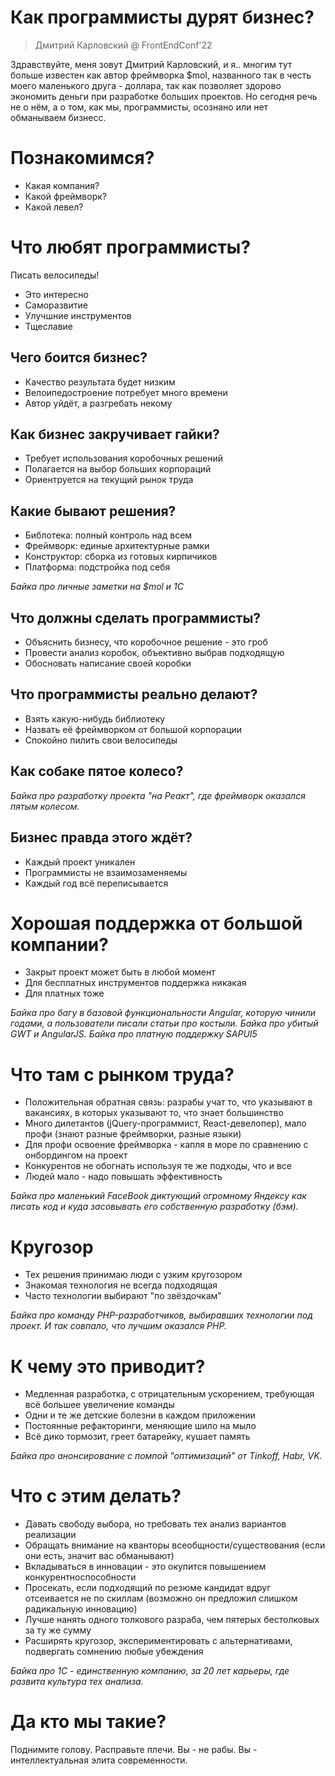# Как программисты дурят бизнес?

> Дмитрий Карловский @ FrontEndConf'22

Здравствуйте, меня зовут Дмитрий Карловский, и я.. многим тут больше известен как автор фреймворка $mol, названного так в честь моего маленького друга - доллара, так как позволяет здорово экономить деньги при разработке больших проектов. Но сегодня речь не о нём, а о том, как мы, программисты, осознано или нет обманываем бизнесс. 

# Познакомимся?

- Какая компания?
- Какой фреймворк?
- Какой левел?

# Что любят программисты?

Писать велосипеды!

- Это интересно
- Саморазвитие
- Улучшние инструментов
- Тщеславие

## Чего боится бизнес?

- Качество результата будет низким
- Велоипедостроение потребует много времени
- Автор уйдёт, а разгребать некому

## Как бизнес закручивает гайки?

- Требует использования коробочных решений
- Полагается на выбор больших корпораций
- Ориентруется на текущий рынок труда

## Какие бывают решения?

- Библотека: полный контроль над всем
- Фреймворк: единые архитектурные рамки
- Конструктор: сборка из готовых кирпичиков
- Платформа: подстройка под себя

*Байка про личные заметки на $mol и 1C*

## Что должны сделать программисты?

- Объяснить бизнесу, что коробочное решение - это гроб
- Провести анализ коробок, объективно выбрав подходящую
- Обосновать написание своей коробки

## Что программисты реально делают?

- Взять какую-нибудь библиотеку
- Назвать её фреймворком от большой корпорации
- Спокойно пилить свои велосипеды

## Как собаке пятое колесо?

*Байка про разработку проекта "на Реакт", где фреймворк оказался пятым колесом.*

## Бизнес правда этого ждёт?

- Каждый проект уникален
- Программисты не взаимозаменяемы
- Каждый год всё переписывается

# Хорошая поддержка от большой компании?

- Закрыт проект может быть в любой момент
- Для бесплатных инструментов поддержка никакая
- Для платных тоже

*Байка про багу в базовой функциональности Angular, которую чинили годами, а пользователи писали статьи про костыли.*
*Байка про убитый GWT и AngularJS.*
*Байка про платную поддержку SAPUI5*

# Что там с рынком труда?

- Положительная обратная связь: разрабы учат то, что указывают в вакансиях, в которых указывают то, что знает большинство
- Много дилетантов (jQuery-программист, React-девелопер), мало профи (знают разные фреймворки, разные языки)
- Для профи освоение фреймворка - капля в море по сравнению с онбордингом на проект
- Конкурентов не обогнать используя те же подходы, что и все
- Людей мало - надо повышать эффективность

*Байка про маленький FaceBook диктующий огромному Яндексу как писать код и куда засовывать его собственную разработку (бэм).*

# Кругозор

- Тех решения принимаю люди с узким кругозором
- Знакомая технология не всегда подходящая
- Часто технологии выбирают "по звёздочкам"

*Байка про команду PHP-разработчиков, выбиравших технологии под проект. И так совпало, что лучшим оказался PHP.*

# К чему это приводит?

- Медленная разработка, с отрицательным ускорением, требующая всё большее увеличение команды
- Одни и те же детские болезни в каждом приложении
- Постоянные рефакторинги, меняющие шило на мыло
- Всё дико тормозит, греет батарейку, кушает память

*Байка про анонсирование с помпой "оптимизаций" от Tinkoff, Habr, VK.*

# Что с этим делать?

- Давать свободу выбора, но требовать тех анализ вариантов реализации
- Обращать внимание на кванторы всеобщности/существования (если они есть, значит вас обманывают)
- Вкладываться в инновации - это окупится повышением конкурентноспособности
- Просекать, если подходящий по резюме кандидат вдруг отсеивается не по скиллам (возможно он предложил слишком радикальную инновацию)
- Лучше нанять одного толкового разраба, чем пятерых бестолковых за ту же сумму
- Расширять кругозор, экспериментировать с альтернативами, подвергать сомнению любые убеждения

*Байка про 1C - единственную компанию, за 20 лет карьеры, где развита культура тех анализа.*

# Да кто мы такие?

Поднимите голову. Расправьте плечи. Вы - не рабы. Вы - интеллектуальная элита современности.
